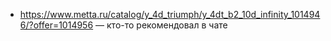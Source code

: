 - https://www.metta.ru/catalog/y_4d_triumph/y_4dt_b2_10d_infinity_1014946/?offer=1014956 — кто-то рекомендовал в чате